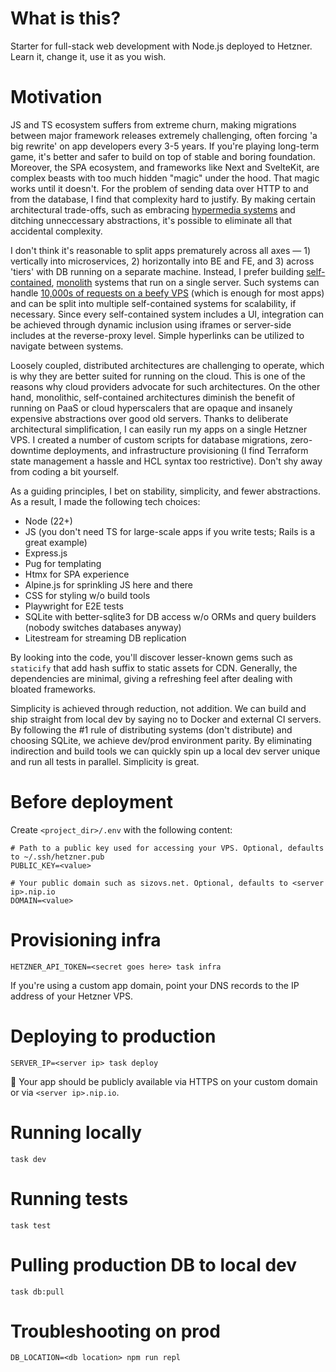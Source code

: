 # What is this?

Starter for full-stack web development with Node.js deployed to Hetzner. Learn it, change it, use it as you wish.

# Motivation

JS and TS ecosystem suffers from extreme churn, making migrations between major framework releases extremely challenging, often forcing 'a big rewrite' on app developers every 3-5 years. If  you're playing long-term game, it's better and safer to build on top of stable and boring foundation. Moreover, the SPA ecosystem, and frameworks like Next and SvelteKit, are complex beasts with too much hidden "magic" under the hood. That magic works until it doesn't. For the problem of sending data over HTTP to and from the database, I find that complexity hard to justify. By making certain architectural trade-offs, such as embracing [hypermedia systems](https://hypermedia.systems/) and ditching unneccessary abstractions, it's possible to eliminate all that accidental complexity.

I don't think it's reasonable to split apps prematurely across all axes — 1) vertically into microservices, 2) horizontally into BE and FE, and 3) across 'tiers' with DB running on a separate machine. Instead, I prefer building [self-contained](https://scs-architecture.org), [monolith](https://signalvnoise.com/svn3/the-majestic-monolith) systems that run on a single server. Such systems can handle [10,000s of requests on a beefy VPS](https://blog.wesleyac.com/posts/consider-sqlite) (which is enough for most apps) and can be split into multiple self-contained systems for scalability, if necessary. Since every self-contained system includes a UI, integration can be achieved through dynamic inclusion using iframes or server-side includes at the reverse-proxy level. Simple hyperlinks can be utilized to navigate between systems.

Loosely coupled, distributed architectures are challenging to operate, which is why they are better suited for running on the cloud. This is one of the reasons why cloud providers advocate for such architectures. On the other hand, monolithic, self-contained architectures diminish the benefit of running on PaaS or cloud hyperscalers that are opaque and insanely expensive abstractions over good old servers. Thanks to deliberate architectural simplification, I can easily run my apps on a single Hetzner VPS. I created a number of custom scripts for database migrations, zero-downtime deployments, and infrastructure provisioning (I find Terraform state management a hassle and HCL syntax too restrictive). Don't shy away from coding a bit yourself.

As a guiding principles, I bet on stability, simplicity, and fewer abstractions. As a result, I made the following tech choices:
* Node (22+)
* JS (you don't need TS for large-scale apps if you write tests; Rails is a great example)
* Express.js
* Pug for templating
* Htmx for SPA experience
* Alpine.js for sprinkling JS here and there
* CSS for styling w/o build tools
* Playwright for E2E tests
* SQLite with better-sqlite3 for DB access w/o ORMs and query builders (nobody switches databases anyway)
* Litestream for streaming DB replication

By looking into the code, you'll discover lesser-known gems such as `staticify` that add hash suffix to static assets for CDN. Generally, the dependencies are minimal, giving a refreshing feel after dealing with bloated frameworks.

Simplicity is achieved through reduction, not addition. We can build and ship straight from local dev by saying no to Docker and external CI servers. By following the #1 rule of distributing systems (don't distribute) and choosing SQLite, we achieve dev/prod environment parity. By eliminating indirection and build tools we can quickly spin up a local dev server unique and run all tests in parallel. Simplicity is great.

# Before deployment
Create `<project_dir>/.env` with the following content:
```
# Path to a public key used for accessing your VPS. Optional, defaults to ~/.ssh/hetzner.pub
PUBLIC_KEY=<value>

# Your public domain such as sizovs.net. Optional, defaults to <server ip>.nip.io
DOMAIN=<value>
```

# Provisioning infra
```
HETZNER_API_TOKEN=<secret goes here> task infra
```

If you're using a custom app domain, point your DNS records to the IP address of your Hetzner VPS.

# Deploying to production

```
SERVER_IP=<server ip> task deploy
```

🎉 Your app should be publicly available via HTTPS on your custom domain or via `<server ip>.nip.io`.

# Running locally
```
task dev
```

# Running tests
```
task test
```

# Pulling production DB to local dev
```
task db:pull
```

# Troubleshooting on prod
```
DB_LOCATION=<db location> npm run repl
```



